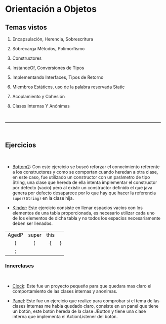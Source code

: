 # Orientación a Objetos

## Temas vistos

1. Encapsulación, Herencia, Sobrescritura 

2. Sobrecarga Métodos, Polimorfismo 

3. Constructores 

4. InstanceOf, Conversiones de Tipos 

5. Implementando Interfaces, Tipos de Retorno 

6. Miembros Estáticos, uso de la palabra reservada Static 

7. Acoplamiento y Cohesión 

8. Clases Internas Y Anónimas  

</br>

-----------------

</br>

## Ejercicios

</br>

 - [Bottom2](https://github.com/Paridile/ejercicios-java/blob/main/src/main/java/com/paridile/week1/objectoriented/Bottom2.java): Con este ejercicio se buscó reforzar el conocimiento referente a los constructores y como se comportan cuando heredan a otra clase, en este caso, fue utilizado un constructor con un parámetro de tipo String, una clase que hereda de ella intenta implementar el constructor por defecto (vacio) pero al existir un constructor definido el que java genera por defecto desaparece por lo que hay que hacer la referencia `super(String)` en la clase hija.

 - [Kinder](https://github.com/Paridile/ejercicios-java/blob/main/src/main/java/com/paridile/week1/objectoriented/Kinder.java): Este ejercicio consiste en llenar espacios vacios con los elementos de una tabla proporcionada, es necesario utilizar cada uno de los elementos de dicha tabla y no todos los espacios necesariamente deben ser llenados.

<div align="center">

 |		 |       |       |       |
 | :---: | :----:| :---: | :---: |
 | AgedP | super | this  |       |
 | (     | )     | {     |   }   |
 | ;     |       |       |       |

</div>

### Innerclases

</br>

 - [Clock](https://github.com/Paridile/ejercicios-java/tree/main/src/main/java/com/paridile/week1/objectoriented/innerclasses/clock): Este fue un proyecto pequeño para que quedara mas claro el comportamiento de las clases internas y anonimas. 

 - [Panel](https://github.com/Paridile/ejercicios-java/blob/main/src/main/java/com/paridile/week1/objectoriented/innerclasses/Panel.java): Este fue un ejercicio que realize para comprobar si el tema de las clases internas me habia quedado claro, consiste en un panel que tiene un botón, este botón hereda de la clase JButton y tiene una clase interna que implementa el ActionListener del botón.




